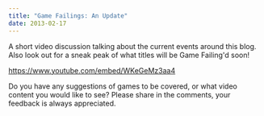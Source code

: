 ```yaml
---
title: "Game Failings: An Update"
date: 2013-02-17
---
```


A short video discussion talking about the current events around this blog. Also look out for a sneak peak of what titles will be Game Failing'd soon!

https://www.youtube.com/embed/WKeGeMz3aa4

Do you have any suggestions of games to be covered, or what video content you would like to see? Please share in the comments, your feedback is always appreciated.
